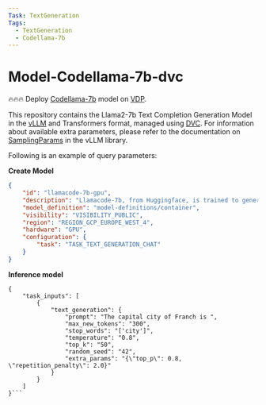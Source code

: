 ```yaml
---
Task: TextGeneration
Tags:
  - TextGeneration
  - Codellama-7b
---
```


# Model-Codellama-7b-dvc

🔥🔥🔥 Deploy [Codellama-7b](https://github.com/facebookresearch/codellama) model on [VDP](https://github.com/instill-ai/vdp). 

This repository contains the Llama2-7b Text Completion Generation Model in the [vLLM](https://github.com/vllm-project/vllm) and Transformers format, managed using [DVC](https://dvc.org/). For information about available extra parameters, please refer to the documentation on [SamplingParams](https://github.com/vllm-project/vllm/blob/v0.2.0/vllm/sampling_params.py) in the vLLM library.

Following is an example of query parameters:

**Create Model**

```json
{
    "id": "llamacode-7b-gpu",
    "description": "Llamacode-7b, from Huggingface, is trained to generate text based on your prompts.",
    "model_definition": "model-definitions/container",
    "visibility": "VISIBILITY_PUBLIC",
    "region": "REGION_GCP_EUROPE_WEST_4",
    "hardware": "GPU",
    "configuration": {
        "task": "TASK_TEXT_GENERATION_CHAT"
    }
}
```

**Inference model**

```
{
    "task_inputs": [
        {
            "text_generation": {
                "prompt": "The capital city of Franch is ",
                "max_new_tokens": "300",
                "stop_words": "['city']",
                "temperature": "0.8",
                "top_k": "50",
                "random_seed": "42",
                "extra_params": "{\"top_p\": 0.8, \"repetition_penalty\": 2.0}"
            }
        }
    ]
}```